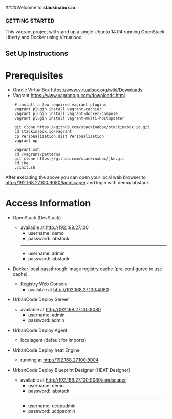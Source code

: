 ####Welcome to **stackinabox.io**

### GETTING STARTED

This vagrant project will stand up a single Ubuntu 14.04 running OpenStack Liberty and Docker using Virtualbox.

## Set Up Instructions

# Prerequisites  

  - Oracle VirtualBox https://www.virtualbox.org/wiki/Downloads  
  - Vagrant https://www.vagrantup.com/downloads.html  

````
    # install a few required vagrant plugins
    vagrant plugin install vagrant-cachier
    vagrant plugin install vagrant-docker-compose
    vagrant plugin install vagrant-multi-hostupdater

	git clone https://github.com/stackinabox/stackinabox.io.git 
	cd stackinabox.io/vagrant
	cp Personalization.dist Personalization
	vagrant up

	vagrant ssh 
	cd /vagrant/patterns
	git clone https://github.com/stackinabox/jke.git 
	cd jke
	./init.sh
````

After executing the above you can open your local web browser to http://192.168.27.100:9080/landscaper and login with demo/labstack

# Access Information

 - OpenStack (DevStack) 
	 - available at http://192.168.27.100 
		 - username: demo
		 - password: labstack
		 _____________________
		 - username: admin
		 - password: labstack
 
 - Docker local passthrough image registry cache (pre-configured to use cache)
    - Registry Web Console
	  - available at http://192.168.27.100:4080
	 
 - UrbanCode Deploy Server
	 - available at http://192.168.27.100:8080
		 - username: admin
		 - password: admin
		 
 - UrbanCode Deploy Agent
	 - localagent (default for imports)
	 
 - UrbanCode Deploy heat Engine
	 - running at http://192.168.27.100:8004
	 
 - UrbanCode Deploy Blueprint Designer (HEAT Designer)
	 - available at http://192.168.27.100:9080/landscaper
	     - username: demo
	     - password: labstack
	     _____________________
		 - username: ucdpadmin
		 - password: ucdpadmin
